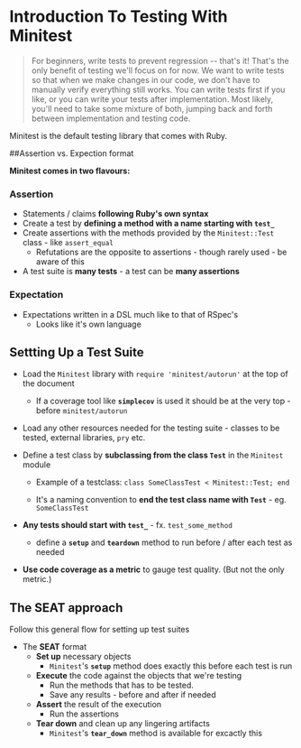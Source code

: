 # Introduction To Testing With Minitest

> For beginners, write tests to prevent regression -- that's it! That's the only benefit of testing we'll focus on for now. We want to write tests so that when we make changes in our code, we don't have to manually verify everything still works. You can write tests first if you like, or you can write your tests after implementation. Most likely, you'll need to take some mixture of both, jumping back and forth between implementation and testing code.



Minitest is the default testing library that comes with Ruby.

##Assertion vs. Expection format

**Minitest comes in two flavours:**
### Assertion

* Statements / claims **following Ruby's  own syntax**
* Create a test by **defining a method with a name starting with `test_`**
* Create assertions with the methods provided by the `Minitest::Test` class - like `assert_equal`
  * Refutations are the opposite to assertions - though rarely used - be aware of this
* A test suite is **many tests** - a test can be **many assertions**



### Expectation

* Expectations written in a DSL much like to that of RSpec's
  * Looks like it's own language



## Settting Up a Test Suite

* Load the `Minitest` library with `require 'minitest/autorun'` at the top of the document

  * If a coverage tool like **`simplecov`** is used it should be at the very top - before `minitest/autorun`

* Load any other resources needed for the testing suite - classes to be tested, external libraries, `pry` etc.

* Define a test class by **subclassing from the class `Test`** in the `Minitest` module

  * Example of a testclass:  `class SomeClassTest < Minitest::Test; end`


  * It's a naming convention to **end the test class name with `Test`**  - eg. `SomeClassTest`

* **Any tests should start with `test_`** - fx. `test_some_method`

  * define a **`setup`** and **`teardown`** method to run before / after each test as needed

* **Use code coverage as a metric** to gauge test quality. (But not the only metric.)



## The SEAT approach

Follow this general flow for setting up test suites

* The **SEAT** format
  * **Set up** necessary objects
    * `Minitest`'s  **`setup`** method does exactly this before each test is run
  * **Execute** the code against the objects that we're testing
    * Run the methods that has to be tested.
    * Save any results - before and after if needed
  * **Assert** the result of the execution
    * Run the assertions
  * **Tear down** and clean up any lingering artifacts
    * `Minitest`'s  **`tear_down`** method is available for excactly this



